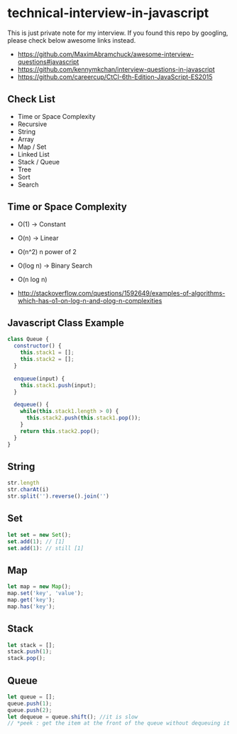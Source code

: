 # technical-interview-in-javascript
This is just private note for my interview. If you found this repo by googling, please check below awesome links instead.

* https://github.com/MaximAbramchuck/awesome-interview-questions#javascript
* https://github.com/kennymkchan/interview-questions-in-javascript
* https://github.com/careercup/CtCI-6th-Edition-JavaScript-ES2015

## Check List

* Time or Space Complexity
* Recursive
* String
* Array
* Map / Set
* Linked List
* Stack / Queue
* Tree
* Sort
* Search

## Time or Space Complexity

* O(1) -> Constant
* O(n) -> Linear
* O(n^2) n power of 2
* O(log n) -> Binary Search 
* O(n log n)

* http://stackoverflow.com/questions/1592649/examples-of-algorithms-which-has-o1-on-log-n-and-olog-n-complexities

## Javascript Class Example

```javascript
class Queue {
  constructor() {
    this.stack1 = [];
    this.stack2 = [];
  }

  enqueue(input) {
    this.stack1.push(input);
  }

  dequeue() {
    while(this.stack1.length > 0) {
      this.stack2.push(this.stack1.pop());
    }
    return this.stack2.pop();
  }
}
```

## String

```javascript
str.length
str.charAt(i)
str.split('').reverse().join('')
```

## Set

```javascript
let set = new Set();
set.add(1); // [1]
set.add(1): // still [1]
```

## Map

```javascript
let map = new Map();
map.set('key', 'value');
map.get('key');
map.has('key');
```

## Stack

```javascript
let stack = [];
stack.push(1);
stack.pop();
```

## Queue

```javascript
let queue = [];
queue.push(1);
queue.push(2);
let dequeue = queue.shift(); //it is slow
// *peek : get the item at the front of the queue without dequeuing it
```